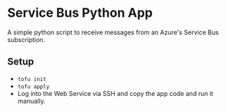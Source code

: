 # Service Bus Python App

A simple python script to receive messages from an Azure's Service Bus subscription.

## Setup

- `tofu init`
- `tofu apply`
- Log into the Web Service via SSH and copy the app code and run it manually.
